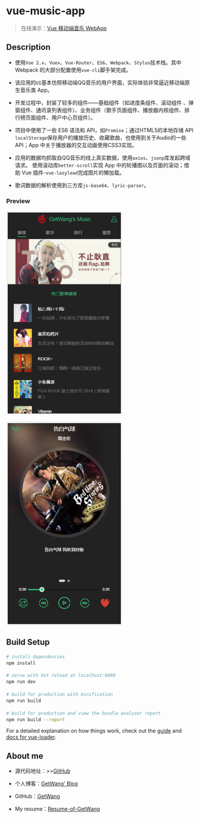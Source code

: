 # vue-music-app

> 在线演示：[Vue 移动端音乐 WebApp](https://getwang.github.io/music-app/)

## Description

- 使用`Vue 2.x`、`Vuex`、`Vue-Router`、`ES6`、`Webpack`、`Stylus`技术栈。其中 Webpack 的大部分配置使用`vue-cli`脚手架完成。

- 该应用的`UI`基本仿照移动端QQ音乐的用户界面，实际体验非常逼近移动端原生音乐类 App。

- 开发过程中，封装了较多的组件——基础组件（如进度条组件、滚动组件 、弹窗组件、通讯录列表组件）、业务组件（歌手页面组件、播放器内核组件、排行榜页面组件、用户中心页组件）。

- 项目中使用了一些 ES6 语法和 API，如`Promise`；通过HTML5的本地存储 API `localStorage`保存用户的播放历史、收藏歌曲，也使用到关于Audio的一些 API；App 中关于播放器的交互动画使用CSS3实现。

- 应用的数据均抓取自QQ音乐的线上真实数据，使用`axios`、`jsonp`库发起跨域请求。
使用滚动库`better-scroll`实现 App 中的轮播图以及页面的滚动；借助 Vue 插件-`vue-lazyload`完成图片的懒加载。

- 歌词数据的解析使用到三方库`js-base64`、`lyric-parser`。

### Preview

![预览图](https://github.com/GetWang/vue-music-app/blob/master/src/common/image/screenshot1.PNG)

![预览图](https://github.com/GetWang/vue-music-app/blob/master/src/common/image/screenshot2.PNG)


## Build Setup

``` bash
# install dependencies
npm install

# serve with hot reload at localhost:8080
npm run dev

# build for production with minification
npm run build

# build for production and view the bundle analyzer report
npm run build --report
```

For a detailed explanation on how things work, check out the [guide](http://vuejs-templates.github.io/webpack/) and [docs for vue-loader](http://vuejs.github.io/vue-loader).


## About me
- 源代码地址：>>[GitHub](https://github.com/GetWang/vue-music-app)

- 个人博客：[GetWang' Blog](https://getwang.github.io/)

- GitHub：[GetWang](https://github.com/GetWang)

- My resume：[Resume-of-GetWang](https://getwang.github.io/Resume-of-GetWang/)